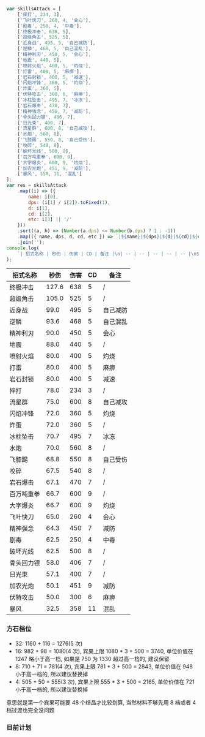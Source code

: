 ```js
var skillsAttack = [
    ['摔打', 234, 3],
    ['飞叶快刀', 260, 4, '会心'],
    ['剧毒', 250, 4, '中毒'],
    ['终极冲击', 638, 5],
    ['超级角击', 525, 5],
    ['近身战', 495, 5, '自己减防'],
    ['逆鳞', 468, 5, '自己混乱'],
    ['精神利刃', 450, 5, '会心'],
    ['地震', 440, 5],
    ['喷射火焰', 400, 5, '灼烧'],
    ['打雷', 400, 5, '麻痹'],
    ['岩石封锁', 400, 5, '减速'],
    ['闪焰冲锋', 360, 5, '灼烧'],
    ['炸蛋', 360, 5],
    ['伏特攻击', 300, 6, '麻痹'],
    ['冰柱坠击', 495, 7, '冰冻'],
    ['岩石爆击', 470, 7],
    ['精神强念', 450, 7, '减防'],
    ['骨头回力镖', 406, 7],
    ['日光束', 400, 7],
    ['流星群', 600, 8, '自己减攻'],
    ['水炮', 560, 8],
    ['飞膝踢', 550, 8, '自己受伤'],
    ['咬碎', 540, 8],
    ['破坏光线', 500, 8],
    ['百万吨重拳', 600, 9],
    ['大字爆炎', 600, 9, '灼烧'],
    ['加农光炮', 451, 9, '减防'],
    ['暴风', 358, 11, '混乱']
];
var res = skillsAttack
    .map((i) => ({
        name: i[0],
        dps: (i[1] / i[2]).toFixed(1),
        d: i[1],
        cd: i[2],
        etc: i[3] || '/'
    }))
    .sort((a, b) => (Number(a.dps) <= Number(b.dps) ? 1 : -1))
    .map(({ name, dps, d, cd, etc }) => `|${name}|${dps}|${d}|${cd}|${etc}|\n`)
    .join('');
console.log(
    `| 招式名称 | 秒伤 | 伤害 | CD | 备注 |\n| -- | -- | -- | -- | -- |\n${res}`
);
```

| 招式名称   | 秒伤  | 伤害 | CD  | 备注     |
| ---------- | ----- | ---- | --- | -------- |
| 终极冲击   | 127.6 | 638  | 5   | /        |
| 超级角击   | 105.0 | 525  | 5   | /        |
| 近身战     | 99.0  | 495  | 5   | 自己减防 |
| 逆鳞       | 93.6  | 468  | 5   | 自己混乱 |
| 精神利刃   | 90.0  | 450  | 5   | 会心     |
| 地震       | 88.0  | 440  | 5   | /        |
| 喷射火焰   | 80.0  | 400  | 5   | 灼烧     |
| 打雷       | 80.0  | 400  | 5   | 麻痹     |
| 岩石封锁   | 80.0  | 400  | 5   | 减速     |
| 摔打       | 78.0  | 234  | 3   | /        |
| 流星群     | 75.0  | 600  | 8   | 自己减攻 |
| 闪焰冲锋   | 72.0  | 360  | 5   | 灼烧     |
| 炸蛋       | 72.0  | 360  | 5   | /        |
| 冰柱坠击   | 70.7  | 495  | 7   | 冰冻     |
| 水炮       | 70.0  | 560  | 8   | /        |
| 飞膝踢     | 68.8  | 550  | 8   | 自己受伤 |
| 咬碎       | 67.5  | 540  | 8   | /        |
| 岩石爆击   | 67.1  | 470  | 7   | /        |
| 百万吨重拳 | 66.7  | 600  | 9   | /        |
| 大字爆炎   | 66.7  | 600  | 9   | 灼烧     |
| 飞叶快刀   | 65.0  | 260  | 4   | 会心     |
| 精神强念   | 64.3  | 450  | 7   | 减防     |
| 剧毒       | 62.5  | 250  | 4   | 中毒     |
| 破坏光线   | 62.5  | 500  | 8   | /        |
| 骨头回力镖 | 58.0  | 406  | 7   | /        |
| 日光束     | 57.1  | 400  | 7   | /        |
| 加农光炮   | 50.1  | 451  | 9   | 减防     |
| 伏特攻击   | 50.0  | 300  | 6   | 麻痹     |
| 暴风       | 32.5  | 358  | 11  | 混乱     |

### 方石档位

-   32: 1160 + 116 = 1276(5 次)
-   16: 982 + 98 = 1080(4 次), 宾果上限 1080 \* 3 + 500 = 3740, 单位价值在 1247 略小于高一档, 如果是 750 为 1330 超过高一档的, 建议保留
-   8: 710 + 71 = 781(4 次), 宾果上限 781 \* 3 + 500 = 2843, 单位价值在 948 小于高一档的, 所以建议替换掉
-   4: 505 + 50 = 555(3 次), 宾果上限 555 \* 3 + 500 = 2165, 单位价值在 721 小于高一档的, 所以建议替换掉

意思就是第一个宾果可能要 48 个结晶才比较划算, 当然材料不够先用 8 档或者 4 档过渡也完全没问题


### 目前计划